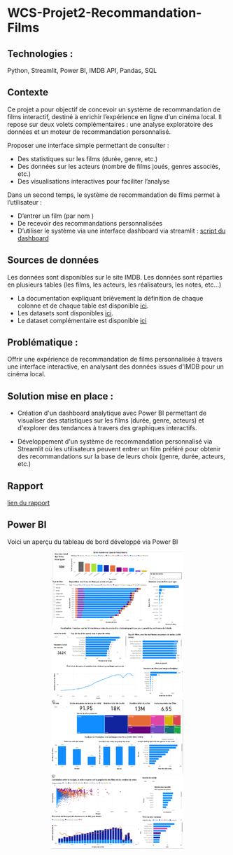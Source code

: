 # WCS-Projet2-Recommandation-Films

## Technologies : 
Python, Streamlit, Power BI, IMDB API, Pandas, SQL

## Contexte 

Ce projet a pour objectif de concevoir un système de recommandation de films interactif, destiné à enrichir l’expérience en ligne d’un cinéma local. Il repose sur deux volets complémentaires : une analyse exploratoire des données et un moteur de recommandation personnalisé.

Proposer une interface simple permettant de consulter :
- Des statistiques sur les films (durée, genre, etc.)
- Des données sur les acteurs (nombre de films joués, genres associés, etc.)
- Des visualisations interactives pour faciliter l’analyse
  
Dans un second temps, le système de recommandation de films permet à l’utilisateur :
- D’entrer un film (par nom )
- De recevoir des recommandations personnalisées
- D’utiliser le système via une interface dashboard via streamlit : [script du dashboard](https://github.com/ABOUD43/WCS-Projet2-Recommandation-Films/blob/main/dashboard.py)

## Sources de données
Les données sont disponibles sur le site IMDB. Les données sont réparties en plusieurs tables (les films, les acteurs, les réalisateurs, les notes, etc…)
- La documentation expliquant brièvement la définition de chaque colonne et de chaque table est disponible [ici](https://developer.imdb.com/non-commercial-datasets/).
- Les datasets sont disponibles [ici](https://datasets.imdbws.com/).
- Le dataset complémentaire est disponible [ici](https://drive.google.com/file/d/1VB5_gl1fnyBDzcIOXZ5vUSbCY68VZN1v/view) 

## Problématique : 

Offrir une expérience de recommandation de films personnalisée à travers une interface interactive, en analysant des données issues d'IMDB pour un cinéma local.

## Solution mise en place :

-  Création d'un dashboard analytique avec Power BI permettant de visualiser des statistiques sur les films (durée, genre, acteurs) et d'explorer des tendances à travers des graphiques interactifs.

- Développement d'un système de recommandation personnalisé via Streamlit où les utilisateurs peuvent entrer un film préféré pour obtenir des recommandations sur la base de leurs choix (genre, durée, acteurs, etc.)


## Rapport 

[lien du rapport](https://colab.research.google.com/drive/1FDk44rB1vbgfsDBkgPPiQTCjgcv0fzIW?usp=sharing)

## Power BI 
 Voici un aperçu du tableau de bord développé via Power BI 
 <p align="center">
  <img src="images/Intro_data.png" alt="logo2" width="300"/>
  <img src="images/Etude_general.png" alt="logo1" width="300"/>
  <img src="images/KPI.png" alt="logo3" width="300"/>
  <img src="images/Finances.png" alt="logo3" width="300"/> 
</p>

